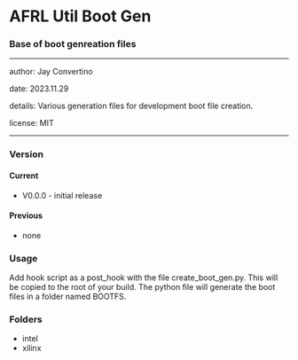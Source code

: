 # AFRL Util Boot Gen
### Base of boot genreation files
---

   author: Jay Convertino   
   
   date: 2023.11.29
   
   details: Various generation files for development boot file creation.
   
   license: MIT   
   
---

### Version
#### Current
  - V0.0.0 - initial release

#### Previous
  - none

### Usage
  Add hook script as a post_hook with the file create_boot_gen.py. This will be copied to the root of your build. The python file will generate the boot files in a folder named BOOTFS.

### Folders
  - intel
  - xilinx
